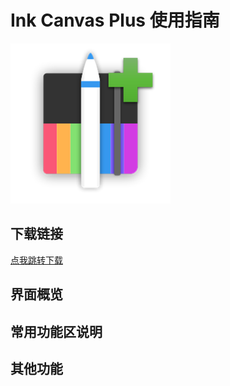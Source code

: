 # Ink Canvas Plus 使用指南
![Logo](images/icp.png "Ink Canvas Plus Logo")

## 下载链接
[点我跳转下载](https://github.com/clover-yan/Ink-Canvas-Plus)

## 界面概览



## 常用功能区说明


## 其他功能
